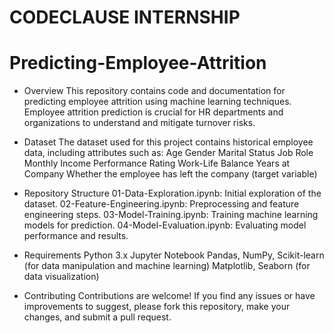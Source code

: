 # CODECLAUSE INTERNSHIP

# Predicting-Employee-Attrition


- Overview
This repository contains code and documentation for predicting employee attrition using machine learning techniques.
Employee attrition prediction is crucial for HR departments and organizations to understand and mitigate turnover risks.

- Dataset
The dataset used for this project contains historical employee data, including attributes such as:
Age
Gender
Marital Status
Job Role
Monthly Income
Performance Rating
Work-Life Balance
Years at Company
Whether the employee has left the company (target variable)


- Repository Structure
01-Data-Exploration.ipynb: Initial exploration of the dataset.
02-Feature-Engineering.ipynb: Preprocessing and feature engineering steps.
03-Model-Training.ipynb: Training machine learning models for prediction.
04-Model-Evaluation.ipynb: Evaluating model performance and results.


- Requirements
Python 3.x
Jupyter Notebook
Pandas, NumPy, Scikit-learn (for data manipulation and machine learning)
Matplotlib, Seaborn (for data visualization)

- Contributing
Contributions are welcome! If you find any issues or have improvements to suggest, please fork this repository, make your changes, and submit a pull request.
